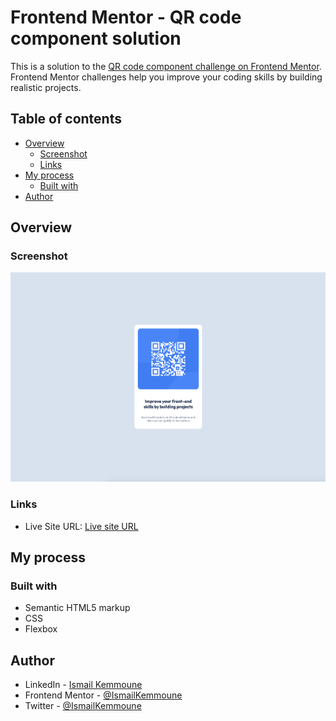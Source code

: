 # Frontend Mentor - QR code component solution

This is a solution to the [QR code component challenge on Frontend Mentor](https://www.frontendmentor.io/challenges/qr-code-component-iux_sIO_H). Frontend Mentor challenges help you improve your coding skills by building realistic projects.

## Table of contents

- [Overview](#overview)
  - [Screenshot](#screenshot)
  - [Links](#links)
- [My process](#my-process)
  - [Built with](#built-with)
- [Author](#author)

## Overview

### Screenshot

![](./images/screenshot.png)

### Links

- Live Site URL: [Live site URL](https://qr-code-component-jet.vercel.app/)

## My process

### Built with

- Semantic HTML5 markup
- CSS
- Flexbox

## Author

- LinkedIn - [Ismail Kemmoune](https://www.linkedin.com/in/ismail-kemmoune/)
- Frontend Mentor - [@IsmailKemmoune](https://www.frontendmentor.io/profile/IsmailKemmoune)
- Twitter - [@IsmailKemmoune](https://twitter.com/IsmailKemmoune)
